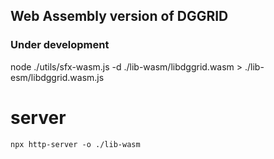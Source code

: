 ## Web Assembly version of DGGRID

### Under development

 node ./utils/sfx-wasm.js -d ./lib-wasm/libdggrid.wasm > ./lib-esm/libdggrid.wasm.js

 
 # server

 `
npx http-server -o ./lib-wasm 
 `
